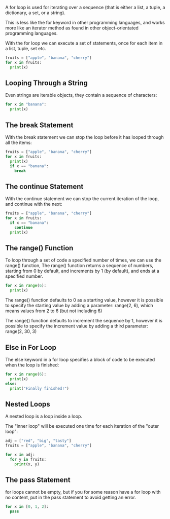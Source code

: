 A for loop is used for iterating over a sequence (that is either a list, a tuple, a dictionary, a set, or a string).

This is less like the for keyword in other programming languages, and works more like an iterator method as found in other object-orientated programming languages.

With the for loop we can execute a set of statements, once for each item in a list, tuple, set etc.

```python
fruits = ["apple", "banana", "cherry"]
for x in fruits:
  print(x)
```

## Looping Through a String
Even strings are iterable objects, they contain a sequence of characters:

```python
for x in "banana":
  print(x)
```

## The break Statement
With the break statement we can stop the loop before it has looped through all the items:

```python
fruits = ["apple", "banana", "cherry"]
for x in fruits:
  print(x)
  if x == "banana":
    break
```

## The continue Statement
With the continue statement we can stop the current iteration of the loop, and continue with the next:

```python
fruits = ["apple", "banana", "cherry"]
for x in fruits:
  if x == "banana":
    continue
  print(x)
```

## The range() Function
To loop through a set of code a specified number of times, we can use the range() function,
The range() function returns a sequence of numbers, starting from 0 by default, and increments by 1 (by default), and ends at a specified number.

```python
for x in range(6):
  print(x)
```

The range() function defaults to 0 as a starting value, however it is possible to specify the starting value by adding a parameter: range(2, 6), which means values from 2 to 6 (but not including 6)

The range() function defaults to increment the sequence by 1, however it is possible to specify the increment value by adding a third parameter: range(2, 30, 3)

## Else in For Loop
The else keyword in a for loop specifies a block of code to be executed when the loop is finished:

```python
for x in range(6):
  print(x)
else:
  print("Finally finished!")
```

## Nested Loops
A nested loop is a loop inside a loop.

The "inner loop" will be executed one time for each iteration of the "outer loop":

```python
adj = ["red", "big", "tasty"]
fruits = ["apple", "banana", "cherry"]

for x in adj:
  for y in fruits:
    print(x, y)
```

## The pass Statement
for loops cannot be empty, but if you for some reason have a for loop with no content, put in the pass statement to avoid getting an error.

```python
for x in [0, 1, 2]:
  pass
```